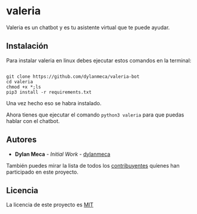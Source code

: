 # valeria

Valeria es un chatbot y es tu asistente virtual que te puede ayudar.

## Instalación

Para instalar valeria en linux debes ejecutar estos comandos en la terminal:

```shell

git clone https://github.com/dylanmeca/valeria-bot
cd valeria
chmod +x *;ls
pip3 install -r requirements.txt

```

Una vez hecho eso se habra instalado.

Ahora tienes que ejecutar el comando ``` python3 valeria ``` para que puedas hablar con el chatbot.

## Autores

* **Dylan Meca** - *Initial Work* - [dylanmeca](https://github.com/dylanmeca)

También puedes mirar la lista de todos los [contribuyentes](https://github.com/dylanmeca/valeria/contributors) quíenes han participado en este proyecto. 

## Licencia

La licencia de este proyecto es [MIT](https://github.com/dylanmeca/valeria/blob/main/LICENSE)
